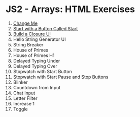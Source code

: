 # JS2 - Arrays: HTML Exercises

1. [Change Me](change-me/README.md)
2. [Start with a Button Called Start](start-with-a-button-called-start/README.md)
3. [Build a Closure UI](closure-ui/README.md)
4. Hello String Generator UI
5. String Breaker
6. House of Primes
7. House of Primes H1
8. Delayed Typing Under
9. Delayed Typing Over
10. Stopwatch with Start Button
11. Stopwatch with Start Pause and Stop Buttons
12. Blinker
13. Countdown from Input
14. Chat Input
15. Letter Filter
16. Increase 1
17. Toggle

